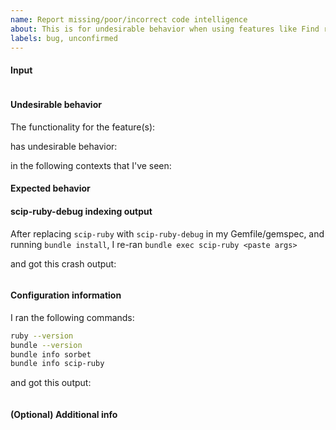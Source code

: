 ```yaml
---
name: Report missing/poor/incorrect code intelligence
about: This is for undesirable behavior when using features like Find references, Go to definition, hover documentation etc.
labels: bug, unconfirmed
---
```


#### Input

<!--
TODO: Please paste your anonymized, minimal code snippet here.
If you do not have time to minimize, it is OK to paste a non-minimal
snippet too. If you do not have time to anonymize, it is OK
to skip this, but that may make it harder to triage your issue.

It is also OK to paste information about multiple files.
If you're sharing a link to a minimal repo,
please mention the git SHA!
-->

```ruby
```

#### Undesirable behavior

<!-- If your code is OSS, please share a Sourcegraph.com link
and a screenshot of the entire browser window. -->

The functionality for the feature(s):
<!--
- Find references
- Go to definition
- Hover documentation
- Other: <more info here>
-->

has undesirable behavior:
<!--
- Does not have any code intelligence at all
- Code intelligence is low-quality; could do with improvements
- Has incorrect information
- Other: <more info here>
-->

in the following contexts that I've seen:
<!--
- Within a single function
- Across functions within the same file
- Across files within the same gem
- Across different gems
-->

#### Expected behavior

<!-- What should work differently? -->

#### scip-ruby-debug indexing output

<!--
Temporarily replace the 'scip-ruby' in your gemspec or Gemfile
with a dependency on the same version of scip-ruby-debug instead
(by editing your gemspec or Gemfile) and re-run the indexing step.

If you see a crash (e.g. an assertion being hit), please report it below:
--->

After replacing `scip-ruby` with `scip-ruby-debug` in my Gemfile/gemspec,
and running `bundle install`, I re-ran `bundle exec scip-ruby <paste args>`
<!-- and that completed successfully without crashing. -->
and got this<!-- anonymized --> crash output:

```txt
```

#### Configuration information

I ran the following commands:

```bash
ruby --version
bundle --version
bundle info sorbet
bundle info scip-ruby
```

and got this<!-- anonymized --> output:

```txt
```

#### (Optional) Additional info

<!-- Any additional information you'd like to share. For example,
if you're using a tool other than bundler for managing code. -->

<!-- THANK YOU for taking the time to fill out this bug report! 🙌🏽 -->
